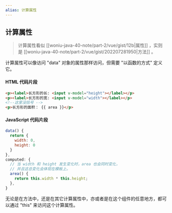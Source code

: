 ```yaml
---
alias: 计算属性 
---
```



## 计算属性 

> 计算属性看似 [[woniu-java-40-note/part-2/vue/gist/12b|属性]] ，实则是 [[woniu-java-40-note/part-2/vue/gist/202207281950|方法]] 。

计算属性可以像访问 "data" 对象的属性那样访问，但需要 "以函数的方式" 定义它。

#### HTML 代码片段

``` html
<p><label>长方形的长: <input v-model="height"></label></p>
<p><label>长方形的宽: <input v-model="width"></label></p>
<!--这里没括号 -->
<p>长方形的面积： {{ area }}</p> 
```

#### JavaScript 代码片段

```js
data() {
  return {
	width: 0,
	height: 0
  }
},
computed: {
  // 当 width 和 height 发生变化时，area 也会同时变化，
  // 并且这总变化会体现在模板上。
  area() {
	return this.width * this.height;
  },
}
```

无论是在方法中，还是在其它计算属性中，亦或者是在这个组件的任意地方，都可以通过 "this" 来访问这个计算属性。
